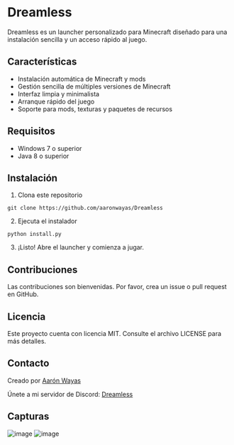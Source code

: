 # Dreamless

Dreamless es un launcher personalizado para Minecraft diseñado para una instalación sencilla y un acceso rápido al juego. 

## Características

- Instalación automática de Minecraft y mods
- Gestión sencilla de múltiples versiones de Minecraft
- Interfaz limpia y minimalista
- Arranque rápido del juego
- Soporte para mods, texturas y paquetes de recursos

## Requisitos

- Windows 7 o superior
- Java 8 o superior

## Instalación

1. Clona este repositorio
```
git clone https://github.com/aaronwayas/Dreamless
```

2. Ejecuta el instalador
```
python install.py
```

3. ¡Listo! Abre el launcher y comienza a jugar.

## Contribuciones

Las contribuciones son bienvenidas. Por favor, crea un issue o pull request en GitHub.

## Licencia

Este proyecto cuenta con licencia MIT. Consulte el archivo LICENSE para más detalles.

## Contacto

Creado por [Aarón Wayas](https://github.com/aaronwayas)

Únete a mi servidor de Discord: [Dreamless](https://discord.gg/UwNm2QZCJv)

## Capturas

![image](https://github.com/aaronwayas/Dreamless/assets/110739797/f41152a6-e0a6-43ea-ab43-127c7e90b0bb)
![image](https://github.com/aaronwayas/Dreamless/assets/110739797/7ab83d5e-08b9-4f0e-8c40-818f65b3cfa5)

